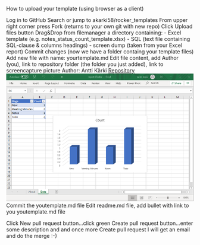 How to upload your template (using browser as a client)

Log in to GitHub
Search or jump to akarki58/rocker_templates
From upper right corner press Fork (returns to your own git with new repo)
Click Upload files button
Drag&Drop from filemanager a directory containing:
    - Excel template (e.g. notes_status_count_template.xlsx)
    - SQL (text file containing SQL-clause & columns headings)
    - screen dump (taken from your Excel report)
Commit changes (now we have a folder containg your template files)
Add new file with name: yourtemplate.md
Edit file content, add Author (you), link to repository folder (the folder you just added), link to screencapture picture
    Author: Antti Kärki
    [Repository](https://github.com/akarki58/rocker_templates/tree/master/Notes_Status_Count_Demo)
    ![](https://github.com/akarki58/rocker_templates/blob/master/Notes_Status_Count_Demo/Notes_count_example.png)
Commit the youtemplate.md file
Edit readme.md file, add bullet with link to you youtemplate.md file

Click New pull request button...click green Create pull request button...enter some description and and once more Create pull request 
I will get an email and do the merge :-)
